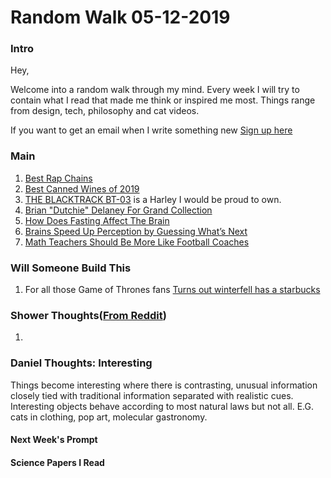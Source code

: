 # Random Walk 05-12-2019
### Intro
Hey,

Welcome into a random walk through my mind. Every week I will try to contain what I read that made me think or inspired me most. Things range from design, tech, philosophy and cat videos. 

If you want to get an email when I write something new [Sign up here]()

### Main 
1. [Best Rap Chains](https://www.highsnobiety.com/p/best-rappers-chains/)
2. [Best Canned Wines of 2019](https://vinepair.com/buy-this-booze/10-best-canned-wines-2019/)
3. [THE BLACKTRACK BT-03](https://www.blacktrackmotors.com/bt-03) is a Harley I would be proud to own.
4. [Brian "Dutchie" Delaney For Grand Collection](https://www.youtube.com/watch?v=iXHnVCIgu1A)
5. [How Does Fasting Affect The Brain](http://www.brainfacts.org/thinking-sensing-and-behaving/diet-and-lifestyle/2018/how-does-fasting-affect-the-brain-071318)
6. [Brains Speed Up Perception by Guessing What’s Next](https://www.quantamagazine.org/brains-speed-up-perception-by-guessing-whats-next-20190502/)
7. [Math Teachers Should Be More Like Football Coaches](https://www.nytimes.com/2019/05/11/opinion/sunday/math-teaching-football.html)
### Will Someone Build This
1. For all those Game of Thrones fans [Turns out winterfell has a starbucks](https://twitter.com/IWriteAllDay_/status/1125299683004276738)

### Shower Thoughts([From Reddit](https://www.reddit.com/r/showerthoughts))
1. 

### Daniel Thoughts: Interesting
Things become interesting where there is contrasting, unusual information closely tied with traditional information separated with realistic cues. Interesting objects behave according to most natural laws but not all. E.G. cats in clothing, pop art, molecular gastronomy.
#### Next Week's Prompt

#### Science Papers I Read

